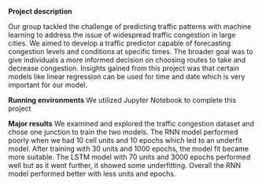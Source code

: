 **Project description**

Our group tackled the challenge of predicting traffic patterns with machine learning to address the issue of widespread traffic congestion in large cities. We aimed to develop a traffic predictor capable of forecasting congestion levels and conditions at specific times. The broader goal was to give individuals a more informed decision on choosing routes to take and decrease congestion. Insights gained from this project was that certain models like linear regression can be used for time and date which is very important for our model.


**Running environments**
We utilized Jupyter Notebook to complete this project 

**Major results**
We examined and explored the traffic congestion dataset and chose one junction to train the two models. The RNN model performed poorly when we had 10 cell units and 10 epochs which led to an underfit model. After training with 30 units and 1000 epochs, the model fit became more suitable. The LSTM model with 70 units and 3000 epochs performed well but as it went further, it showed some underfitting. Overall the RNN model performed better with less units and epochs.   

